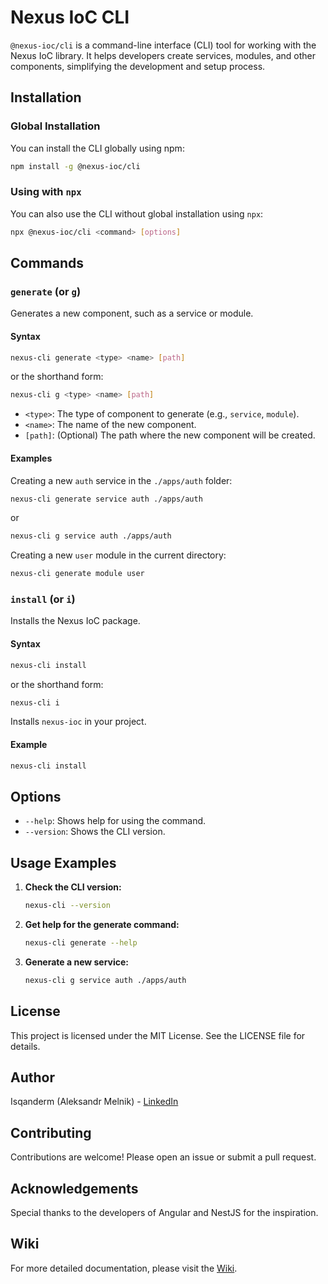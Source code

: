
# Nexus IoC CLI

`@nexus-ioc/cli` is a command-line interface (CLI) tool for working with the Nexus IoC library. It helps developers create services, modules, and other components, simplifying the development and setup process.

## Installation

### Global Installation

You can install the CLI globally using npm:

```bash
npm install -g @nexus-ioc/cli
```

### Using with `npx`

You can also use the CLI without global installation using `npx`:

```bash
npx @nexus-ioc/cli <command> [options]
```

## Commands

### `generate` (or `g`)

Generates a new component, such as a service or module.

#### Syntax

```bash
nexus-cli generate <type> <name> [path]
```

or the shorthand form:

```bash
nexus-cli g <type> <name> [path]
```

- `<type>`: The type of component to generate (e.g., `service`, `module`).
- `<name>`: The name of the new component.
- `[path]`: (Optional) The path where the new component will be created.

#### Examples

Creating a new `auth` service in the `./apps/auth` folder:

```bash
nexus-cli generate service auth ./apps/auth
```

or

```bash
nexus-cli g service auth ./apps/auth
```

Creating a new `user` module in the current directory:

```bash
nexus-cli generate module user
```

### `install` (or `i`)

Installs the Nexus IoC package.

#### Syntax

```bash
nexus-cli install
```

or the shorthand form:

```bash
nexus-cli i
```

Installs `nexus-ioc` in your project.

#### Example

```bash
nexus-cli install
```

## Options

- `--help`: Shows help for using the command.
- `--version`: Shows the CLI version.

## Usage Examples

1. **Check the CLI version:**

   ```bash
   nexus-cli --version
   ```

2. **Get help for the generate command:**

   ```bash
   nexus-cli generate --help
   ```

3. **Generate a new service:**

   ```bash
   nexus-cli g service auth ./apps/auth
   ```

## License

This project is licensed under the MIT License. See the LICENSE file for details.

## Author

Isqanderm (Aleksandr Melnik) - [LinkedIn](www.linkedin.com/in/isqander-melnik)

## Contributing

Contributions are welcome! Please open an issue or submit a pull request.

## Acknowledgements

Special thanks to the developers of Angular and NestJS for the inspiration.

## Wiki

For more detailed documentation, please visit the [Wiki](https://github.com/Isqanderm/ioc/wiki/Testing).
